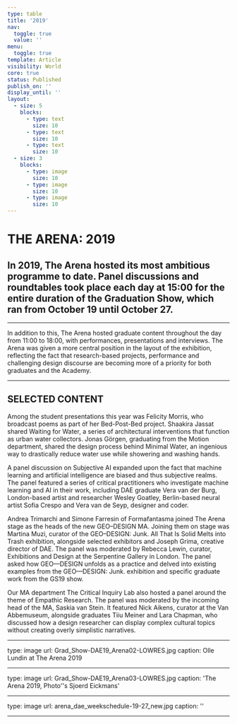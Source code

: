 ```yaml
---
type: table
title: '2019'
nav:
  toggle: true
  value: ''
menu:
  toggle: true
template: Article
visibility: World
core: true
status: Published
publish_on: ''
display_until: ''
layout:
  - size: 5
    blocks:
      - type: text
        size: 10
      - type: text
        size: 10
      - type: text
        size: 10
  - size: 3
    blocks:
      - type: image
        size: 10
      - type: image
        size: 10
      - type: image
        size: 10
---
```


# THE ARENA: 2019

## In 2019, The Arena hosted its most ambitious programme to date. Panel discussions and roundtables took place each day at 15:00 for the entire duration of the Graduation Show, which ran from October 19 until October 27.

---

In addition to this, The Arena hosted graduate content throughout the day from 11:00 to 18:00, with performances, presentations and interviews. The Arena was given a more central position in the layout of the exhibition, reflecting the fact that research-based projects, performance and challenging design discourse are becoming more of a priority for both graduates and the Academy.

---

## SELECTED CONTENT 
Among the student presentations this year was Felicity Morris, who broadcast poems as part of her Bed-Post-Bed project. Shaakira Jassat shared Waiting for Water, a series of architectural interventions that function as urban water collectors. Jonas Görgen, graduating from the Motion department, shared the design process behind Minimal Water, an ingenious way to drastically reduce water use while showering and washing hands.  

A panel discussion on Subjective AI expanded upon the fact that machine learning and artificial intelligence are biased and thus subjective realms. The panel featured a series of critical practitioners who investigate machine learning and AI in their work, including DAE graduate Vera van der Burg, London-based artist and researcher Wesley Goatley, Berlin-based neural artist Sofia Crespo and Vera van de Seyp, designer and coder. 

Andrea Trimarchi and Simone Farresin of Formafantasma joined The Arena stage as the heads of the new GEO–DESIGN MA. Joining them on stage was Martina Muzi, curator of the GEO–DESIGN: Junk. All That Is Solid Melts into Trash exhibition, alongside selected exhibitors and Joseph Grima, creative director of DAE. The panel was moderated by Rebecca Lewin, curator, Exhibitions and Design at the Serpentine Gallery in London. The panel asked how GEO—DESIGN unfolds as a practice and delved into existing examples from the GEO—DESIGN: Junk. exhibition and specific graduate work from the GS19 show. 

Our MA department The Critical Inquiry Lab also hosted a panel around the theme of Empathic Research. The panel was moderated by the incoming head of the MA, Saskia van Stein. It featured Nick Aikens, curator at the Van Abbemuseum, alongside graduates Tiiu Meiner and Lara Chapman, who discussed how a design researcher can display complex cultural topics without creating overly simplistic narratives.

---

type: image
url: Grad_Show-DAE19_Arena02-LOWRES.jpg
caption: Olle Lundin at The Arena 2019

---

type: image
url: Grad_Show-DAE19_Arena03-LOWRES.jpg
caption: 'The Arena 2019, Photo''s Sjoerd Eickmans'

---

type: image
url: arena_dae_weekschedule-19-27_new.jpg
caption: ''

---
